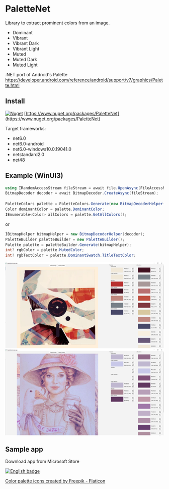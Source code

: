 # PaletteNet
Library to extract prominent colors from an image. 
- Dominant
- Vibrant
- Vibrant Dark
- Vibrant Light
- Muted
- Muted Dark
- Muted Light  

.NET port of Android's Palette https://developer.android.com/reference/android/support/v7/graphics/Palette.html


## Install

[![Nuget](https://img.shields.io/nuget/v/PaletteNet)](https://www.nuget.org/packages/PaletteNet) [https://www.nuget.org/packages/PaletteNet](https://www.nuget.org/packages/PaletteNet)

Target frameworks:
- net6.0
- net6.0-android
- net6.0-windows10.0.19041.0
- netstandard2.0
- net48

## Example (WinUI3)
```c#
using IRandomAccessStream fileStream = await file.OpenAsync(FileAccessMode.Read);
BitmapDecoder decoder = await BitmapDecoder.CreateAsync(fileStream);

PaletteColors palette = PaletteColors.Generate(new BitmapDecoderHelper(decoder));
Color dominantColor = palette.DominantColor;
IEnumerable<Color> allColors = palette.GetAllColors();
```
or
```c#
IBitmapHelper bitmapHelper = new BitmapDecoderHelper(decoder);
PaletteBuilder paletteBuilder = new PaletteBuilder();
Palette palette = paletteBuilder.Generate(bitmapHelper);
int? rgbColor = palette.MutedColor;
int? rgbTextColor = palette.DominantSwatch.TitleTextColor;
```

![screenshot 1](https://github.com/tmk907/PaletteNet/blob/master/images/example1.png "Example 1")
![screenshot 2](https://github.com/tmk907/PaletteNet/blob/master/images/example2.png "Example 2")

## Sample app

Download app from Microsoft Store

<a href='https://www.microsoft.com/en-us/p/palettenet-sample-app/9MTQD4S7C86H?cid=badgegithub'>
<img width='240' height='96'  src='https://get.microsoft.com/images/en-us%20dark.svg' 
alt='English badge'/></a>

[Color palette icons created by Freepik - Flaticon](https://www.flaticon.com/free-icons/color-palette)